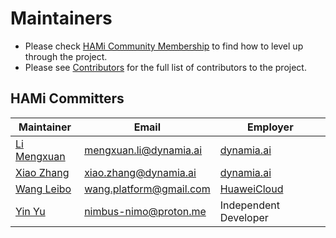 # Maintainers

- Please check [HAMi Community Membership](https://github.com/Project-HAMi/community/blob/main/community-membership.md) to find how to level up through the project.
- Please see [Contributors](./AUTHORS.md) for the full list of contributors to the project.

## HAMi Committers

| Maintainer                                        | Email | Employer |
|---------------------------------------------------|-----------|-----------|
| [Li Mengxuan](https://github.com/archlitchi)      | mengxuan.li@dynamia.ai | [dynamia.ai](https://www.dynamia.ai/) |
| [Xiao Zhang](https://github.com/wawa0210)         | xiao.zhang@dynamia.ai | [dynamia.ai](https://www.dynamia.ai/) |
| [Wang Leibo](https://github.com/william-wang)     | wang.platform@gmail.com | [HuaweiCloud](https://www.huaweicloud.com/) |
| [Yin Yu](https://github.com/Nimbus318)     | nimbus-nimo@proton.me | Independent Developer |
